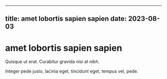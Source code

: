 
---
title: amet lobortis sapien sapien
date: 2023-08-03
---
# amet lobortis sapien sapien

Quisque ut erat. Curabitur gravida nisi at nibh.

Integer pede justo, lacinia eget, tincidunt eget, tempus vel, pede.

